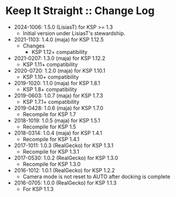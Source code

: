 # Keep It Straight :: Change Log

* 2024-1006: 1.5.0 (LisiasT) for KSP >= 1.3
	+ Initial version under LisiasT's stewardship.
* 2021-1103: 1.4.0 (maja) for KSP 1.12.5
	+ Changes
		- KSP 1.12+ compatibility
* 2021-0207: 1.3.0 (maja) for KSP 1.12.2
	+ KSP 1.11+ compatibility
* 2020-0720: 1.2.0 (maja) for KSP 1.10.1
	+ KSP 1.10+ compatibility
* 2019-1020: 1.1.0 (maja) for KSP 1.8.1
	+ KSP 1.8+ compatibility
* 2019-0603: 1.0.7 (maja) for KSP 1.7.3
	+ KSP 1.7.1+ compatibility
* 2019-0428: 1.0.6 (maja) for KSP 1.7.0
	+ Recompile for KSP 1.7
* 2018-1019: 1.0.5 (maja) for KSP 1.5.1
	+ Recompile for KSP 1.5
* 2018-0314: 1.0.4 (maja) for KSP 1.4.1
	+ Recompile for KSP 1.4.1
* 2017-1011: 1.0.3 (RealGecko) for KSP 1.3.1
	+ Recompile for KSP 1.3.1
* 2017-0530: 1.0.2 (RealGecko) for KSP 1.3.0
	+ Recompile for KSP 1.3.0
* 2016-1012: 1.0.1 (RealGecko) for KSP 1.2.2
	+ Camera mode is not reset to AUTO after docking is complete
* 2016-0705: 1.0.0 (RealGecko) for KSP 1.1.3
	+ For KSP 1.1.3
